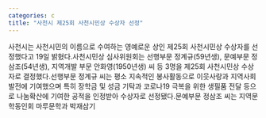 ```yaml
---
categories: c
title: "사천시 제25회 사천시민상 수상자 선정"
---
```

사천시는 사천시민의 이름으로 수여하는 영예로운 상인 제25회 사천시민상 수상자를 선정했다고 19일 밝혔다.사천시민상 심사위원회는 선행부문 정계규(59년생), 문예부문 정삼조(54년생), 지역개발 부문 안화영(1950년생) 씨 등 3명을 제25회 사천시민상 수상자로 결정했다.선행부문 정계규 씨는 평소 지속적인 봉사활동으로 이웃사랑과 지역사회 발전에 기여했으며 특히 장학금 및 성금 기탁과 코로나19 극복을 위한 생필품 전달 등으로 나눔확산에 기여한 공적을 인정받아 수상자로 선정됐다.문예부문 정삼조 씨는 지역문학동인회 마루문학과 박재삼기
